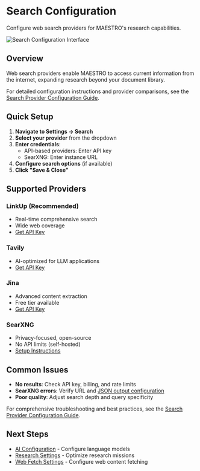 # Search Configuration

Configure web search providers for MAESTRO's research capabilities.

![Search Configuration Interface](//assets/images/settings/search.png)

## Overview

Web search providers enable MAESTRO to access current information from the internet, expanding research beyond your document library.

For detailed configuration instructions and provider comparisons, see the [Search Provider Configuration Guide](../../getting-started/configuration/search-providers.md).

## Quick Setup

1. **Navigate to Settings → Search**
2. **Select your provider** from the dropdown
3. **Enter credentials**:
      - API-based providers: Enter API key
      - SearXNG: Enter instance URL
4. **Configure search options** (if available)
5. **Click "Save & Close"**

## Supported Providers

### LinkUp (Recommended)
- Real-time comprehensive search
- Wide web coverage
- [Get API Key](https://linkup.com/dashboard)

### Tavily
- AI-optimized for LLM applications
- [Get API Key](https://app.tavily.com/home)

### Jina
- Advanced content extraction
- Free tier available
- [Get API Key](https://jina.ai/reader)

### SearXNG
- Privacy-focused, open-source
- No API limits (self-hosted)
- [Setup Instructions](../../getting-started/configuration/search-providers.md#searxng)

## Common Issues

- **No results**: Check API key, billing, and rate limits
- **SearXNG errors**: Verify URL and [JSON output configuration](../../getting-started/configuration/search-providers.md#configuration-requirements)
- **Poor quality**: Adjust search depth and query specificity

For comprehensive troubleshooting and best practices, see the [Search Provider Configuration Guide](../../getting-started/configuration/search-providers.md).

## Next Steps

- [AI Configuration](ai-config.md) - Configure language models
- [Research Settings](research-config.md) - Optimize research missions
- [Web Fetch Settings](web-fetch-config.md) - Configure web content fetching